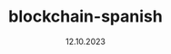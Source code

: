 ---
title: blockchain-spanish
description: this is a sample description
date: 12.10.2023
discuss: slughere
youtube: slughere
toc: true
lang: spanish
ontributors: silvernberry, jobyreuben
reviewers:
---